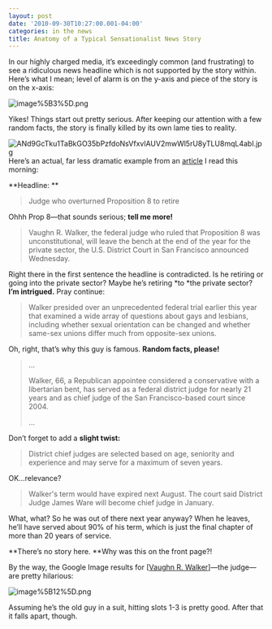 ```yaml
---
layout: post
date: '2010-09-30T10:27:00.001-04:00'
categories: in the news
title: Anatomy of a Typical Sensationalist News Story
---
```



In our highly charged media, it’s exceedingly common (and frustrating) to see a ridiculous news headline which is not supported by the story within. Here’s what I mean; level of alarm is on the y-axis and piece of the story is on the x-axis:

![image%5B3%5D.png](/assets/2010/image%5B3%5D.png)

Yikes! Things start out pretty serious. After keeping our attention with a few random facts, the story is finally killed by its own lame ties to reality.

![ANd9GcTku1TaBkGO35bPzfdoNsVfxvlAUV2mwWl5rU8yTLU8mqL4abI.jpg](/assets/2010/ANd9GcTku1TaBkGO35bPzfdoNsVfxvlAUV2mwWl5rU8yTLU8mqL4abI.jpg)Here’s an actual, far less dramatic example from an [article](http://www.latimes.com/news/nationworld/nation/wire/sns-prop8-judge,0,1452598.story) I read this morning:

**Headline: **
<blockquote> 

Judge who overturned Proposition 8 to retire
</blockquote>

Ohhh Prop 8—that sounds serious; **tell me more!**
<blockquote> 

Vaughn R. Walker, the federal judge who ruled that Proposition 8 was unconstitutional, will leave the bench at the end of the year for the private sector, the U.S. District Court in San Francisco announced Wednesday.
</blockquote>

Right there in the first sentence the headline is contradicted. Is he retiring or going into the private sector? Maybe he’s retiring *to *the private sector? **I’m intrigued.** Pray continue:
<blockquote> 

Walker presided over an unprecedented federal trial earlier this year that examined a wide array of questions about gays and lesbians, including whether sexual orientation can be changed and whether same-sex unions differ much from opposite-sex unions.
</blockquote>

Oh, right, that’s why this guy is famous. **Random facts, please!**
<blockquote> 

…  

Walker, 66, a Republican appointee considered a conservative with a libertarian bent, has served as a federal district judge for nearly 21 years and as chief judge of the San Francisco-based court since 2004.  

…
</blockquote>

Don’t forget to add a **slight twist:**
<blockquote> 

District chief judges are selected based on age, seniority and experience and may serve for a maximum of seven years.
</blockquote>

OK…relevance?
<blockquote> 

Walker's term would have expired next August. The court said District Judge James Ware will become chief judge in January.
</blockquote>

What, what? So he was out of there next year anyway? When he leaves, he’ll have served about 90% of his term, which is just the final chapter of more than 20 years of service. 

**There’s no story here. **Why was this on the front page?!

By the way, the Google Image results for [[Vaughn R. Walker](http://www.google.com/images?q=Vaughn+R.+Walker)]—the judge—are pretty hilarious:

![image%5B12%5D.png](/assets/2010/image%5B12%5D.png)  

Assuming he’s the old guy in a suit, hitting slots 1-3 is pretty good. After that it falls apart, though.